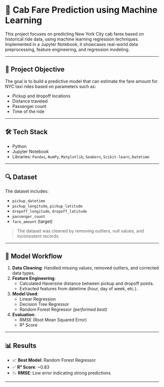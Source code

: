 # 🚖 Cab Fare Prediction using Machine Learning

This project focuses on predicting New York City cab fares based on historical ride data, using machine learning regression techniques. Implemented in a Jupyter Notebook, it showcases real-world data preprocessing, feature engineering, and regression modeling.

---

## 📌 Project Objective

The goal is to build a predictive model that can estimate the fare amount for NYC taxi rides based on parameters such as:
- Pickup and dropoff locations
- Distance traveled
- Passenger count
- Time of the ride

---

## 🛠️ Tech Stack

- Python
- Jupyter Notebook
- Libraries: `Pandas`, `NumPy`, `Matplotlib`, `Seaborn`, `Scikit-learn`, `Datetime`

---

## 🔍 Dataset

The dataset includes:
- `pickup_datetime`
- `pickup_longitude`, `pickup_latitude`
- `dropoff_longitude`, `dropoff_latitude`
- `passenger_count`
- `fare_amount` (target)

> The dataset was cleaned by removing outliers, null values, and inconsistent records.

---

## 🧪 Model Workflow

1. **Data Cleaning**: Handled missing values, removed outliers, and corrected data types.
2. **Feature Engineering**:
   - Calculated Haversine distance between pickup and dropoff points.
   - Extracted features from datetime (hour, day of week, etc.).
3. **Model Used**:
   - Linear Regression
   - Decision Tree Regressor
   - Random Forest Regressor *(performed best)*
4. **Evaluation**:
   - RMSE (Root Mean Squared Error)
   - R² Score

---

## 📊 Results

- 📈 **Best Model**: Random Forest Regressor  
- ✅ **R² Score**: ~0.83  
- 📉 **RMSE**: Low error indicating strong predictions

---

